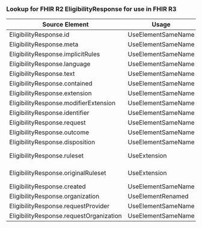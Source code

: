 ### Lookup for FHIR R2 EligibilityResponse for use in FHIR R3

| Source Element | Usage | Target |
| -------------- | ----- | ------ |
| EligibilityResponse.id | UseElementSameName | EligibilityResponse.id |
| EligibilityResponse.meta | UseElementSameName | EligibilityResponse.meta |
| EligibilityResponse.implicitRules | UseElementSameName | EligibilityResponse.implicitRules |
| EligibilityResponse.language | UseElementSameName | EligibilityResponse.language |
| EligibilityResponse.text | UseElementSameName | EligibilityResponse.text |
| EligibilityResponse.contained | UseElementSameName | EligibilityResponse.contained |
| EligibilityResponse.extension | UseElementSameName | EligibilityResponse.extension |
| EligibilityResponse.modifierExtension | UseElementSameName | EligibilityResponse.modifierExtension |
| EligibilityResponse.identifier | UseElementSameName | EligibilityResponse.identifier |
| EligibilityResponse.request | UseElementSameName | EligibilityResponse.request |
| EligibilityResponse.outcome | UseElementSameName | EligibilityResponse.outcome |
| EligibilityResponse.disposition | UseElementSameName | EligibilityResponse.disposition |
| EligibilityResponse.ruleset | UseExtension | http://hl7.org/fhir/1.0/StructureDefinition/extension-EligibilityResponse.ruleset |
| EligibilityResponse.originalRuleset | UseExtension | http://hl7.org/fhir/1.0/StructureDefinition/extension-EligibilityResponse.originalRuleset |
| EligibilityResponse.created | UseElementSameName | EligibilityResponse.created |
| EligibilityResponse.organization | UseElementRenamed | EligibilityResponse.insurer |
| EligibilityResponse.requestProvider | UseElementSameName | EligibilityResponse.requestProvider |
| EligibilityResponse.requestOrganization | UseElementSameName | EligibilityResponse.requestOrganization |
